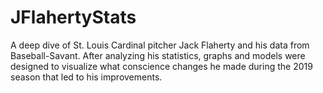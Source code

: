 # JFlahertyStats
A deep dive of St. Louis Cardinal pitcher Jack Flaherty and his data from Baseball-Savant. After analyzing his statistics, graphs and models were designed to visualize what conscience changes he made during the 2019 season that led to his improvements.
